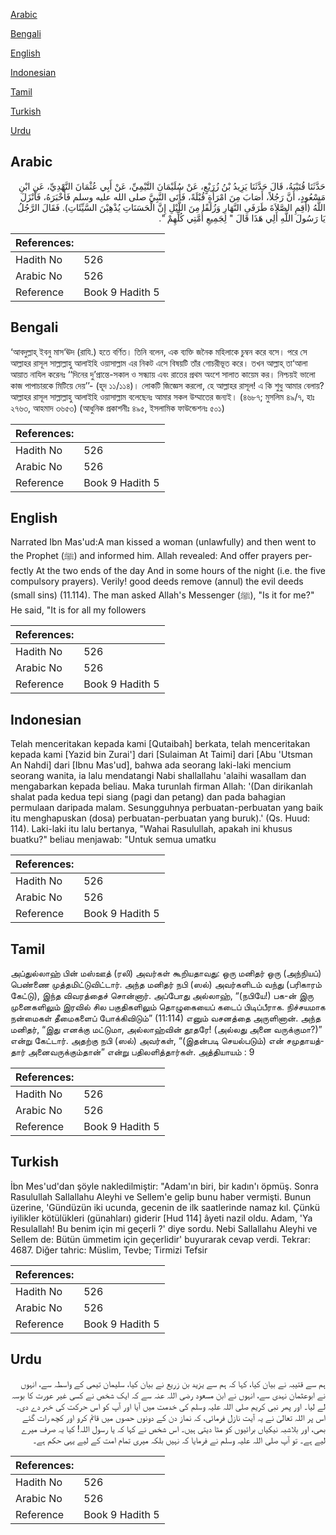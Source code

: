 [Arabic](#arabic)

[Bengali](#bengali)

[English](#english)

[Indonesian](#indonesian)

[Tamil](#tamil)

[Turkish](#turkish)

[Urdu](#urdu)

## Arabic


<div dir="rtl" lang="ar" style={{fontSize:'larger',backgroundColor:'#f8f9fa',padding:20}}>
حَدَّثَنَا قُتَيْبَةُ، قَالَ حَدَّثَنَا يَزِيدُ بْنُ زُرَيْعٍ، عَنْ سُلَيْمَانَ التَّيْمِيِّ، عَنْ أَبِي عُثْمَانَ النَّهْدِيِّ، عَنِ ابْنِ مَسْعُودٍ، أَنَّ رَجُلاً، أَصَابَ مِنَ امْرَأَةٍ قُبْلَةً، فَأَتَى النَّبِيَّ صلى الله عليه وسلم فَأَخْبَرَهُ، فَأَنْزَلَ اللَّهُ ‏(‏أَقِمِ الصَّلاَةَ طَرَفَىِ النَّهَارِ وَزُلَفًا مِنَ اللَّيْلِ إِنَّ الْحَسَنَاتِ يُذْهِبْنَ السَّيِّئَاتِ‏)‏‏.‏ فَقَالَ الرَّجُلُ يَا رَسُولَ اللَّهِ أَلِي هَذَا قَالَ ‏"‏ لِجَمِيعِ أُمَّتِي كُلِّهِمْ ‏"‏‏.‏
</div>
<div style={{backgroundColor:'#f8f9fa',padding:20, marginBottom: 10}}><table> <thead> <tr> <th>References:</th> <th></th> </tr> </thead> <tbody><tr><td>Hadith No</td><td>526</td></tr><tr><td>Arabic No</td><td>526</td></tr><tr><td>Reference</td><td>Book 9 Hadith 5</td></tr></tbody></table></div>

## Bengali


<div dir="ltr" lang="bn" style={{fontSize:'larger',backgroundColor:'#f8f9fa',padding:20}}>
‘আবদুল্লাহ্ ইবনু মাস‘ঊদ (রাযি.) হতে বর্ণিত। তিনি বলেন, এক ব্যক্তি জনৈক মহিলাকে চুম্বন করে বসে। পরে সে আল্লাহর রাসূল সাল্লাল্লাহু আলাইহি ওয়াসাল্লাম এর নিকট এসে বিষয়টি তাঁর গোচরীভূত করে। তখন আল্লাহ্ তা‘আলা আয়াত নাযিল করেনঃ ‘‘দিনের দু’প্রান্তে-সকাল ও সন্ধ্যায় এবং রাতের প্রথম অংশে সালাত কায়েম কর। নিশ্চয়ই ভালো কাজ পাপাচারকে মিটিয়ে দেয়’’- (হূদ ১১/১১৪)। লোকটি জিজ্ঞেস করলো, হে আল্লাহর রাসূল! এ কি শুধু আমার বেলায়? আল্লাহর রাসূল সাল্লাল্লাহু আলাইহি ওয়াসাল্লাম বলেছেনঃ আমার সকল উম্মাতের জন্যই। (৪৬৮৭; মুসলিম ৪৯/৭, হাঃ ২৭৬৩, আহমাদ ৩৬৫৩) (আধুনিক প্রকাশনীঃ ৪৯৫, ইসলামিক ফাউন্ডেশনঃ ৫০১)
</div>
<div style={{backgroundColor:'#f8f9fa',padding:20, marginBottom: 10}}><table> <thead> <tr> <th>References:</th> <th></th> </tr> </thead> <tbody><tr><td>Hadith No</td><td>526</td></tr><tr><td>Arabic No</td><td>526</td></tr><tr><td>Reference</td><td>Book 9 Hadith 5</td></tr></tbody></table></div>

## English


<div dir="ltr" lang="en" style={{fontSize:'larger',backgroundColor:'#f8f9fa',padding:20}}>
Narrated Ibn Mas'ud:A man kissed a woman (unlawfully) and then went to the Prophet (ﷺ) and informed him. Allah revealed: And offer prayers perfectly At the two ends of the day And in some hours of the night (i.e. the five compulsory prayers). Verily! good deeds remove (annul) the evil deeds (small sins) (11.114). The man asked Allah's Messenger (ﷺ), "Is it for me?" He said, "It is for all my followers
</div>
<div style={{backgroundColor:'#f8f9fa',padding:20, marginBottom: 10}}><table> <thead> <tr> <th>References:</th> <th></th> </tr> </thead> <tbody><tr><td>Hadith No</td><td>526</td></tr><tr><td>Arabic No</td><td>526</td></tr><tr><td>Reference</td><td>Book 9 Hadith 5</td></tr></tbody></table></div>

## Indonesian


<div dir="ltr" lang="id" style={{fontSize:'larger',backgroundColor:'#f8f9fa',padding:20}}>
Telah menceritakan kepada kami [Qutaibah] berkata, telah menceritakan kepada kami [Yazid bin Zurai'] dari [Sulaiman At Taimi] dari [Abu 'Utsman An Nahdi] dari [Ibnu Mas'ud], bahwa ada seorang laki-laki mencium seorang wanita, ia lalu mendatangi Nabi shallallahu 'alaihi wasallam dan mengabarkan kepada beliau. Maka turunlah firman Allah: '(Dan dirikanlah shalat pada kedua tepi siang (pagi dan petang) dan pada bahagian permulaan daripada malam. Sesungguhnya perbuatan-perbuatan yang baik itu menghapuskan (dosa) perbuatan-perbuatan yang buruk).' (Qs. Huud: 114). Laki-laki itu lalu bertanya, "Wahai Rasulullah, apakah ini khusus buatku?" beliau menjawab: "Untuk semua umatku
</div>
<div style={{backgroundColor:'#f8f9fa',padding:20, marginBottom: 10}}><table> <thead> <tr> <th>References:</th> <th></th> </tr> </thead> <tbody><tr><td>Hadith No</td><td>526</td></tr><tr><td>Arabic No</td><td>526</td></tr><tr><td>Reference</td><td>Book 9 Hadith 5</td></tr></tbody></table></div>

## Tamil


<div dir="ltr" lang="ta" style={{fontSize:'larger',backgroundColor:'#f8f9fa',padding:20}}>
அப்துல்லாஹ் பின் மஸ்ஊத் (ரலி) அவர்கள் கூறியதாவது: ஒரு மனிதர் ஒரு (அந்நியப்) பெண்ணை முத்தமிட்டுவிட்டார். அந்த மனிதர் நபி (ஸல்) அவர்களிடம் வந்து (பரிகாரம் கேட்டு), இந்த விவரத்தைச் சொன்னார். அப்போது அல்லாஹ், “(நபியே!) பக-ன் இரு முனைகளிலும் இரவில் சில பகுதிகளிலும் தொழுகையைப் கடைப் பிடிப்பீராக. நிச்சயமாக நன்மைகள் தீமைகளைப் போக்கிவிடும்” (11:114) எனும் வசனத்தை அருளினான். அந்த மனிதர், “இது எனக்கு மட்டுமா, அல்லாஹ்வின் தூதரே! (அல்லது அனை வருக்குமா?)” என்று கேட்டார். அதற்கு நபி (ஸல்) அவர்கள், “(இதன்படி செயல்படும்) என் சமுதாயத்தார் அனைவருக்கும்தான்” என்று பதிலளித்தார்கள். அத்தியாயம் : 9
</div>
<div style={{backgroundColor:'#f8f9fa',padding:20, marginBottom: 10}}><table> <thead> <tr> <th>References:</th> <th></th> </tr> </thead> <tbody><tr><td>Hadith No</td><td>526</td></tr><tr><td>Arabic No</td><td>526</td></tr><tr><td>Reference</td><td>Book 9 Hadith 5</td></tr></tbody></table></div>

## Turkish


<div dir="ltr" lang="tr" style={{fontSize:'larger',backgroundColor:'#f8f9fa',padding:20}}>
İbn Mes'ud'dan şöyle nakledilmiştir: "Adam'ın biri, bir kadın'ı öpmüş. Sonra Rasulullah Sallallahu Aleyhi ve Sellem'e gelip bunu haber vermişti. Bunun üzerine, 'Gündüzün iki ucunda, gecenin de ilk saatlerinde namaz kıl. Çünkü iyilikler kötülükleri (günahları) giderir [Hud 114] âyeti nazil oldu. Adam, 'Ya Resulallah! Bu benim için mi geçerli ?' diye sordu. Nebi Sallallahu Aleyhi ve Sellem de: Bütün ümmetim için geçerlidir' buyurarak cevap verdi. Tekrar: 4687. Diğer tahric: Müslim, Tevbe; Tirmizi Tefsir
</div>
<div style={{backgroundColor:'#f8f9fa',padding:20, marginBottom: 10}}><table> <thead> <tr> <th>References:</th> <th></th> </tr> </thead> <tbody><tr><td>Hadith No</td><td>526</td></tr><tr><td>Arabic No</td><td>526</td></tr><tr><td>Reference</td><td>Book 9 Hadith 5</td></tr></tbody></table></div>

## Urdu


<div dir="rtl" lang="ur" style={{fontSize:'larger',backgroundColor:'#f8f9fa',padding:20}}>
ہم سے قتیبہ نے بیان کیا، کہا کہ ہم سے یزید بن زریع نے بیان کیا، سلیمان تیمی کے واسطہ سے، انہوں نے ابوعثمان نہدی سے، انہوں نے ابن مسعود رضی اللہ عنہ سے کہ ایک شخص نے کسی غیر عورت کا بوسہ لے لیا۔ اور پھر نبی کریم صلی اللہ علیہ وسلم کی خدمت میں آیا اور آپ کو اس حرکت کی خبر دے دی۔ اس پر اللہ تعالیٰ نے یہ آیت نازل فرمائی، کہ نماز دن کے دونوں حصوں میں قائم کرو اور کچھ رات گئے بھی، اور بلاشبہ نیکیاں برائیوں کو مٹا دیتی ہیں۔ اس شخص نے کہا کہ یا رسول اللہ! کیا یہ صرف میرے لیے ہے۔ تو آپ صلی اللہ علیہ وسلم نے فرمایا کہ نہیں بلکہ میری تمام امت کے لیے یہی حکم ہے۔
</div>
<div style={{backgroundColor:'#f8f9fa',padding:20, marginBottom: 10}}><table> <thead> <tr> <th>References:</th> <th></th> </tr> </thead> <tbody><tr><td>Hadith No</td><td>526</td></tr><tr><td>Arabic No</td><td>526</td></tr><tr><td>Reference</td><td>Book 9 Hadith 5</td></tr></tbody></table></div>
